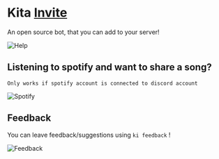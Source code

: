 # Kita [Invite](https://discord.com/oauth2/authorize?client_id=792091990387982366&permissions=8&scope=bot)
An open source bot, that you can add to your server!

![Help](https://i.gyazo.com/9b39319a0d2625025d1de7013e077161.gif)

## Listening to spotify and want to share a song?
``Only works if spotify account is connected to discord account``

![Spotify](https://i.gyazo.com/9afc09b761f3c73d854b85fe4958eff2.png)

## Feedback
You can leave feedback/suggestions using ``ki feedback`` !

![Feedback](https://i.gyazo.com/c7781ecb40361cfd0583f88b7da63eed.png)
